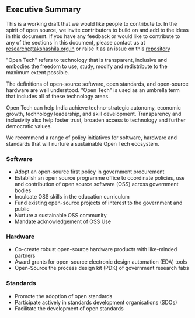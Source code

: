 ## Executive Summary 
This is a working draft that we would like people to contribute to. In the spirit of open source, we invite contributors to build on and add to the ideas in this document. If you have any feedback or would like to contribute to any of the sections in this document, please contact us at research@takshashila.org.in or raise it as an issue on this [repository](https://github.com/TakshashilaInst/An-Open-Tech-Strategy-for-India-A-Working-Draft.git)

"Open Tech" refers to technology that is transparent, inclusive and embodies the freedom to use, study, modify and redistribute to the maximum extent possible. 

The definitions of open-source software, open standards, and open-source hardware are well understood. "Open Tech" is used as an umbrella term that includes all of these technology areas. 

Open Tech can help India achieve techno-strategic autonomy, economic growth, technology leadership, and skill development. Transparency and inclusivity also help foster trust, broaden access to technology and further democratic values. 

We recommend a range of policy initiatives for software, hardware and standards that will nurture a sustainable Open Tech ecosystem.

### Software

- Adopt an open-source first policy in government procurement 
- Establish an open source programme office to coordinate policies, use and contribution of open source software (OSS) across government bodies 
- Inculcate OSS skills in the education curriculum 
- Fund existing open-source projects of interest to the government and public 
- Nurture a sustainable OSS community 
- Mandate acknowledgement of OSS Use

### Hardware

- Co-create robust open-source hardware products with like-minded partners 
- Award grants for open-source electronic design automation (EDA) tools 
- Open-Source the process design kit (PDK) of government research fabs

### Standards

- Promote the adoption of open standards 
- Participate actively in standards development organisations (SDOs) 
- Facilitate the development of open standards

